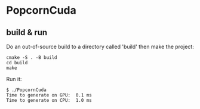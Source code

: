 # PopcornCuda

## build & run

Do an out-of-source build to a directory called 'build' then make the project:

```
cmake -S . -B build
cd build
make
```

Run it:
```
$ ./PopcornCuda 
Time to generate on GPU:  0.1 ms 
Time to generate on CPU:  1.0 ms 
```